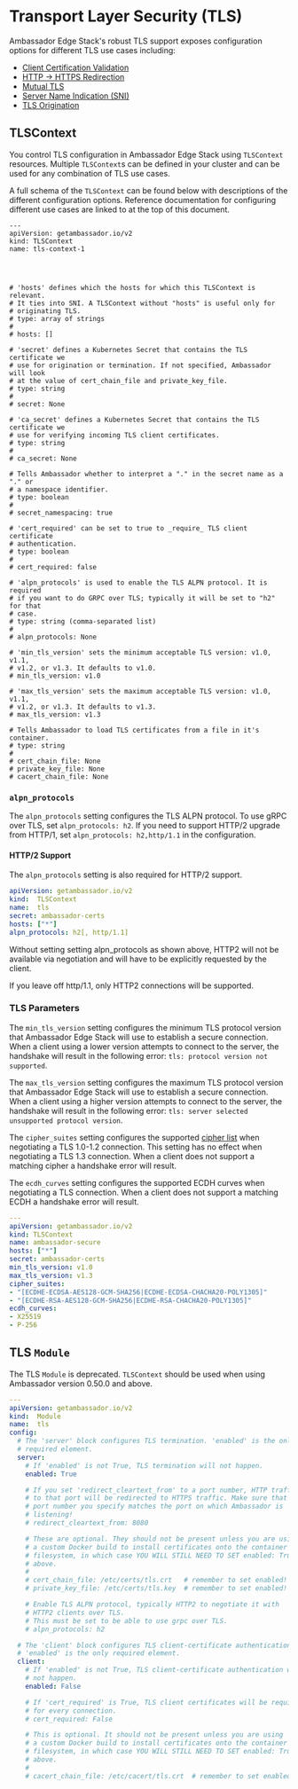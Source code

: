 # Transport Layer Security (TLS)

Ambassador Edge Stack's robust TLS support exposes configuration options for different TLS use cases including:

- [Client Certification Validation](/reference/tls/client-cert-validation)
- [HTTP -> HTTPS Redirection](/reference/tls/cleartext-redirection)
- [Mutual TLS](/reference/tls/mtls)
- [Server Name Indication (SNI)](/user-guide/sni)
- [TLS Origination](/reference/tls/origination)

## TLSContext

You control TLS configuration in Ambassador Edge Stack using `TLSContext` resources. Multiple `TLSContext`s can be defined in your cluster and can be used for any combination of TLS use cases.

A full schema of the `TLSContext` can be found below with descriptions of the different configuration options. Reference documentation for configuring different use cases are linked to at the top of this document.

```
---
apiVersion: getambassador.io/v2
kind: TLSContext
name: tls-context-1




# 'hosts' defines which the hosts for which this TLSContext is relevant.
# It ties into SNI. A TLSContext without "hosts" is useful only for 
# originating TLS. 
# type: array of strings
#
# hosts: []

# 'secret' defines a Kubernetes Secret that contains the TLS certificate we
# use for origination or termination. If not specified, Ambassador will look
# at the value of cert_chain_file and private_key_file.
# type: string
#
# secret: None

# 'ca_secret' defines a Kubernetes Secret that contains the TLS certificate we
# use for verifying incoming TLS client certificates.
# type: string
#
# ca_secret: None

# Tells Ambassador whether to interpret a "." in the secret name as a "." or 
# a namespace identifier.
# type: boolean
#
# secret_namespacing: true

# 'cert_required' can be set to true to _require_ TLS client certificate
# authentication.
# type: boolean
#
# cert_required: false

# 'alpn_protocols' is used to enable the TLS ALPN protocol. It is required
# if you want to do GRPC over TLS; typically it will be set to "h2" for that
# case.
# type: string (comma-separated list)
# 
# alpn_protocols: None

# 'min_tls_version' sets the minimum acceptable TLS version: v1.0, v1.1, 
# v1.2, or v1.3. It defaults to v1.0.
# min_tls_version: v1.0

# 'max_tls_version' sets the maximum acceptable TLS version: v1.0, v1.1, 
# v1.2, or v1.3. It defaults to v1.3.
# max_tls_version: v1.3

# Tells Ambassador to load TLS certificates from a file in it's container.
# type: string
#
# cert_chain_file: None
# private_key_file: None
# cacert_chain_file: None
```

### `alpn_protocols`

The `alpn_protocols` setting configures the TLS ALPN protocol. To use gRPC over TLS, set `alpn_protocols: h2`. If you need to support HTTP/2 upgrade from HTTP/1, set `alpn_protocols: h2,http/1.1` in the configuration.

#### HTTP/2 Support

The `alpn_protocols` setting is also required for HTTP/2 support.

```yaml
apiVersion: getambassador.io/v2
kind:  TLSContext
name:  tls
secret: ambassador-certs
hosts: ["*"]
alpn_protocols: h2[, http/1.1]
```
Without setting setting alpn_protocols as shown above, HTTP2 will not be available via negotiation and will have to be explicitly requested by the client.

If you leave off http/1.1, only HTTP2 connections will be supported.

### TLS Parameters

The `min_tls_version` setting configures the minimum TLS protocol version that Ambassador Edge Stack will use to establish a secure connection. When a client using a lower version attempts to connect to the server, the handshake will result in the following error: `tls: protocol version not supported`.

The `max_tls_version` setting configures the maximum TLS protocol version that Ambassador Edge Stack will use to establish a secure connection. When a client using a higher version attempts to connect to the server, the handshake will result in the following error: `tls: server selected unsupported protocol version`.

The `cipher_suites` setting configures the supported [cipher list](https://commondatastorage.googleapis.com/chromium-boringssl-docs/ssl.h.html#Cipher-suite-configuration) when negotiating a TLS 1.0-1.2 connection. This setting has no effect when negotiating a TLS 1.3 connection.  When a client does not support a matching cipher a handshake error will result.

The `ecdh_curves` setting configures the supported ECDH curves when negotiating a TLS connection.  When a client does not support a matching ECDH a handshake error will result.

```yaml
---
apiVersion: getambassador.io/v2
kind: TLSContext
name: ambassador-secure
hosts: ["*"]
secret: ambassador-certs
min_tls_version: v1.0
max_tls_version: v1.3
cipher_suites:
- "[ECDHE-ECDSA-AES128-GCM-SHA256|ECDHE-ECDSA-CHACHA20-POLY1305]"
- "[ECDHE-RSA-AES128-GCM-SHA256|ECDHE-RSA-CHACHA20-POLY1305]"
ecdh_curves:
- X25519
- P-256
```

## TLS `Module`

The TLS `Module` is deprecated. `TLSContext` should be used when using Ambassador version 0.50.0 and above.




```yaml
---
apiVersion: getambassador.io/v2
kind:  Module
name:  tls
config:
  # The 'server' block configures TLS termination. 'enabled' is the only
  # required element.
  server:
    # If 'enabled' is not True, TLS termination will not happen.
    enabled: True

    # If you set 'redirect_cleartext_from' to a port number, HTTP traffic
    # to that port will be redirected to HTTPS traffic. Make sure that the
    # port number you specify matches the port on which Ambassador is
    # listening!
    # redirect_cleartext_from: 8080

    # These are optional. They should not be present unless you are using
    # a custom Docker build to install certificates onto the container
    # filesystem, in which case YOU WILL STILL NEED TO SET enabled: True
    # above.
    #
    # cert_chain_file: /etc/certs/tls.crt   # remember to set enabled!
    # private_key_file: /etc/certs/tls.key  # remember to set enabled!

    # Enable TLS ALPN protocol, typically HTTP2 to negotiate it with
    # HTTP2 clients over TLS.
    # This must be set to be able to use grpc over TLS.
    # alpn_protocols: h2

  # The 'client' block configures TLS client-certificate authentication.
  # 'enabled' is the only required element.
  client:
    # If 'enabled' is not True, TLS client-certificate authentication will
    # not happen.
    enabled: False

    # If 'cert_required' is True, TLS client certificates will be required
    # for every connection.
    # cert_required: False

    # This is optional. It should not be present unless you are using
    # a custom Docker build to install certificates onto the container
    # filesystem, in which case YOU WILL STILL NEED TO SET enabled: True
    # above.
    #
    # cacert_chain_file: /etc/cacert/tls.crt  # remember to set enabled!
```



